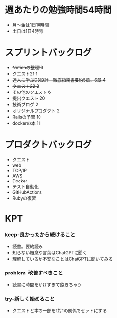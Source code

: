 
# 週あたりの勉強時間54時間
- 月〜金は1日10時間
- 土日は1日4時間

# スプリントバックログ
- ~~Notionの整理10~~
- ~~クエスト21 1~~
- ~~達人に学ぶDB設計　徹底指南書要約5章、6章 4~~
- ~~クエスト22 2~~
- その他のクエスト 6
- 提出クエスト 20
- 技術ブログ 2
- オリジナルプロダクト 2
- Railsの予習 10
- dockerの本 11


# プロダクトバックログ
- クエスト
- web
- TCP/IP
- AWS
- Docker
- テスト自動化
- GitHubActions
- Rubyの復習

# KPT
### keep-良かったから続けること
- 読書。要約読み
- 知らない概念や言葉はChatGPTに聞く
- 理解しているか不安なことはChatGPTに聞いてみる

### problem-改善すべきこと
- 読書に時間をかけすぎて飽きちゃう

### try-新しく始めること
- クエストと本の一部を1対1の関係でセットにする
 
